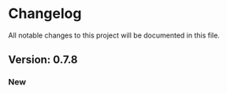 # Changelog

All notable changes to this project will be documented in this file.

## Version: 0.7.8

### New



